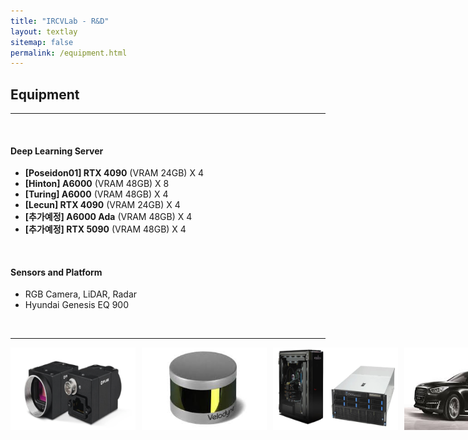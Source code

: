 ```yaml
---
title: "IRCVLab - R&D"
layout: textlay
sitemap: false
permalink: /equipment.html
---
```


## Equipment
---
<br>



#### Deep Learning Server
- **[Poseidon01] RTX 4090** (VRAM 24GB) X 4
- **[Hinton] A6000** (VRAM 48GB) X 8
- **[Turing] A6000** (VRAM 48GB) X 4
- **[Lecun] RTX 4090** (VRAM 24GB) X 4
- **[추가예정] A6000 Ada** (VRAM 48GB) X 4
- **[추가예정] RTX 5090** (VRAM 48GB) X 4

<br>

#### Sensors and Platform
- RGB Camera, LiDAR, Radar
- Hyundai Genesis EQ 900


<br>

---

<div style="display: flex; flex-wrap: nowrap; gap: 10px;">
  <img src="/images/equipment/cam.png" style="width: 200px;">
  <img src="/images/equipment/lidar.jpeg" style="width: 200px;">
  <img src="/images/equipment/server.png" style="width: 200px;">
  <img src="/images/equipment/eq900.jpeg" style="width: 200px;">
</div>